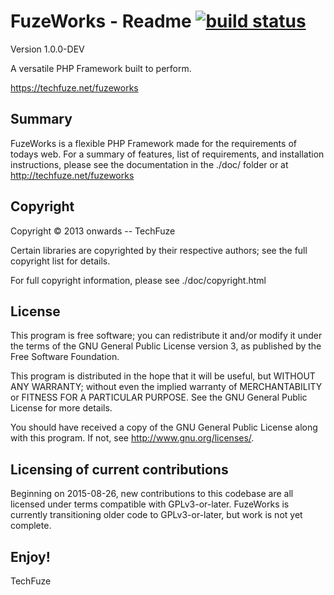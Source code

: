 FuzeWorks - Readme [![build status](http://10.0.0.32/fuzeworks/core/badges/master/build.svg)](http://10.0.0.32/fuzeworks/core/commits/master)
===================

Version 1.0.0-DEV

A versatile PHP Framework built to perform.

https://techfuze.net/fuzeworks

Summary
-------

FuzeWorks is a flexible PHP Framework made for the requirements of todays web.
For a summary of features, list of requirements, and installation instructions,
please see the documentation in the ./doc/ folder or at http://techfuze.net/fuzeworks

Copyright
---------

Copyright © 2013 onwards -- TechFuze

Certain libraries are copyrighted by their respective authors;
see the full copyright list for details.

For full copyright information, please see ./doc/copyright.html

License
-------

This program is free software; you can redistribute it and/or modify it under
the terms of the GNU General Public License version 3, as published by the
Free Software Foundation.

This program is distributed in the hope that it will be useful, but WITHOUT
ANY WARRANTY; without even the implied warranty of MERCHANTABILITY or FITNESS
FOR A PARTICULAR PURPOSE.  See the GNU General Public License for more
details.

You should have received a copy of the GNU General Public License
along with this program.  If not, see <http://www.gnu.org/licenses/>.

Licensing of current contributions
----------------------------------

Beginning on 2015-08-26, new contributions to this codebase are all licensed
under terms compatible with GPLv3-or-later.  FuzeWorks is currently
transitioning older code to GPLv3-or-later, but work is not yet complete.

Enjoy!
------

TechFuze
